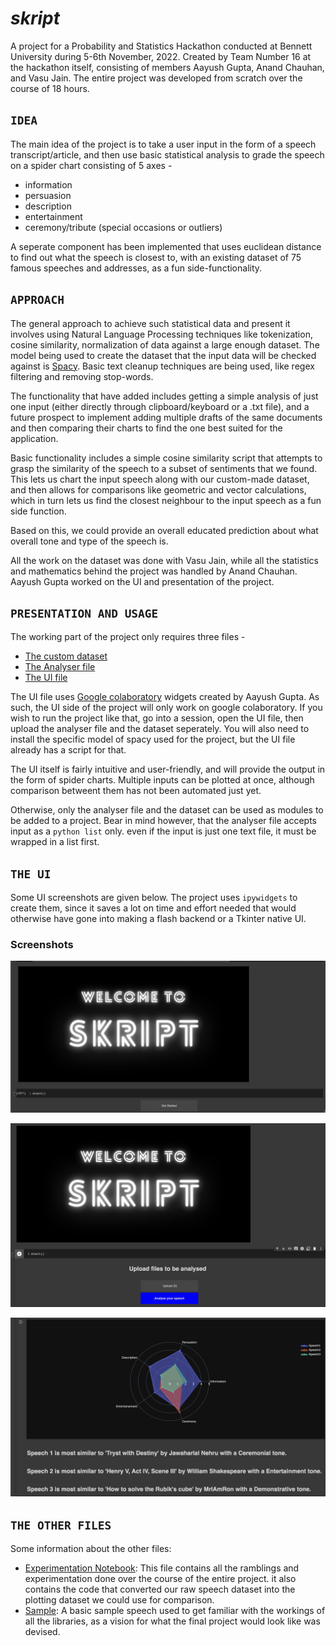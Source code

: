 
# *skript*

A project for a Probability and Statistics Hackathon conducted at Bennett University during 5-6th November, 2022. Created by Team Number 16 at the hackathon itself, consisting of members Aayush Gupta, Anand Chauhan, and Vasu Jain. The entire project was developed from scratch over the course of 18 hours.

## `IDEA`

The main idea of the project is to take a user input in the form of a speech transcript/article, and then use basic statistical analysis to grade the speech on a spider chart consisting of 5 axes -

- information
- persuasion
- description
- entertainment
- ceremony/tribute (special occasions or outliers)
  
A seperate component has been implemented that uses euclidean distance to find out what the speech is closest to, with an existing dataset of 75 famous speeches and addresses, as a fun side-functionality.

## `APPROACH`

The general approach to achieve such statistical data and present it involves using Natural Language Processing techniques like tokenization, cosine similarity, normalization of data against a large enough dataset. The model being used to create the dataset that the input data will be checked against is [Spacy](https://spacy.io). Basic text cleanup techniques are being used, like regex filtering and removing stop-words.

The functionality that have added includes getting a simple analysis of just one input (either directly through clipboard/keyboard or a .txt file), and a future prospect to implement adding multiple drafts of the same documents and then comparing their charts to find the one best suited for the application.

Basic functionality includes a simple cosine similarity script that attempts to grasp the similarity of the speech to a subset of sentiments that we found. This lets us chart the input speech along with our custom-made dataset, and then allows for comparisons like geometric and vector calculations, which in turn lets us find the closest neighbour to the input speech as a fun side function.

Based on this, we could provide an overall educated prediction about what overall tone and type of the speech is.

All the work on the dataset was done with Vasu Jain, while all the statistics and mathematics behind the project was handled by Anand Chauhan. Aayush Gupta worked on the UI and presentation of the project.

## `PRESENTATION AND USAGE`

The working part of the project only requires three files -

- [The custom dataset](defdata.csv)
- [The Analyser file](skriptAnalyser.py)
- [The UI file](UI.ipynb)

The UI file uses [Google colaboratory](https://colab.research.google.com/notebooks/widgets.ipynb) widgets created by Aayush Gupta. As such, the UI side of the project will only work on google colaboratory. If you wish to run the project like that, go into a session, open the UI file, then upload the analyser file and the dataset seperately. You will also need to install the specific model of spacy used for the project, but the UI file already has a script for that.

The UI itself is fairly intuitive and user-friendly, and will provide the output in the form of spider charts. Multiple inputs can be plotted at once, although comparison betweent them has not been automated just yet.

Otherwise, only the analyser file and the dataset can be used as modules to be added to a project. Bear in mind however, that the analyser file accepts input as a `python list` only. even if the input is just one text file, it must be wrapped in a list first.

## `THE UI`

Some UI screenshots are given below. The project uses `ipywidgets` to create them, since it saves a lot on time and effort needed that would otherwise have gone into making a flash backend or a Tkinter native UI.

### Screenshots

![Welcome Screen](assets/welcome.png)

![The Main Menu](assets/starting.png)

![A Sample Result](assets/sampleProject.png)

## `THE OTHER FILES`

Some information about the other files:

- [Experimentation Notebook](skriptExperimentation.ipynb): This file contains all the ramblings and experimentation done over the course of the entire project. it also contains the code that converted our raw speech dataset into the plotting dataset we could use for comparison.
- [Sample](sample.txt): A basic sample speech used to get familiar with the workings of all the libraries, as a vision for what the final project would look like was devised.
